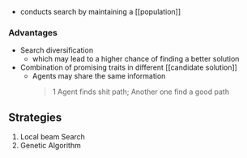 - conducts search by maintaining a [[population]]

### Advantages
- Search diversification
	- which may lead to a higher chance of finding a better solution
- Combination of promising traits in different [[candidate solution]]
	- Agents may share the same information
		> 1 Agent finds shit path; Another one find a good path

## Strategies
1. Local beam Search
2. Genetic Algorithm